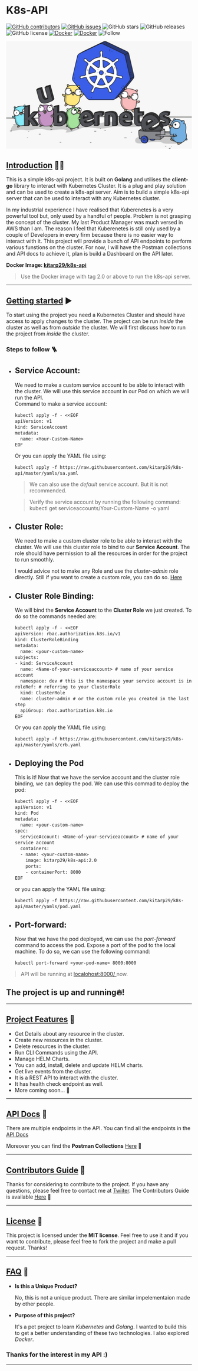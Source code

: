 # **K8s-API**
[![GitHub contributors](https://img.shields.io/github/contributors/kitarp29/k8s-api)](https://github.com/GDSC-DSI/Schedura/graphs/contributors) [![GitHub issues](https://img.shields.io/github/issues/HAC-2020/Aimers)](https://github.com/kitarp29/k8s-api/issues/) 
![GitHub stars](https://img.shields.io/github/stars/kitarp29/k8s-api) ![GitHub releases](https://img.shields.io/github/release/kitarp29/k8s-api)![GitHub license](https://img.shields.io/github/license/kitarp29/k8s-api)
[![Docker](https://img.shields.io/docker/pulls/kitarp29/k8s-api)](https://hub.docker.com/repository/docker/kitarp29/k8s-api)
[![Docker](https://img.shields.io/docker/stars/kitarp29/k8s-api)](https://hub.docker.com/repository/docker/kitarp29/k8s-api)
![Follow](https://img.shields.io/twitter/follow/kitarp29?label=Follow+Kitarp29&style=social)

<img src="golang.jpeg"></img>

##  <u>**Introduction**</u> 👋🏻

This is a simple k8s-api project. It is built on **Golang** and utilises the **client-go** library to interact with Kubernetes Cluster.
It is a plug and play solution and can be used to create a k8s-api server. Aim is to build a simple k8s-api server that can be used to interact with any Kubernetes cluster.

 In my industrial experience I have realised that Kuberenetes is a very powerful tool but, only used by a handful of people. Problem is not grasping the concept of the cluster. My last Product Manager was much versed in AWS than I am. 
The reason I feel that Kuberenetes is still only used by a couple of Developers in every firm because there is no easier way to interact with it.
This project will provide a bunch of API endpoints to perform various funstions on the cluster. For now, I will have the Postman collections and API docs to achieve it, plan is build a Dashboard on the API later.

**Docker Image: [kitarp29/k8s-api](https://hub.docker.com/repository/docker/kitarp29/k8s-api)**
> Use the Docker image with tag 2.0 or above to run the k8s-api server.
<hr>

## <u>**Getting started**</u> ▶️

To start using the project you need a Kubernetes Cluster and should have access to apply changes to the cluster.
The project can be run *inside* the cluster as well as from *outside* the cluster. We will first discuss how to run the project from *inside* the cluster.
### **Steps to follow** 🪜
- ## **Service Account**:

  We need to make a custom service account to be able to interact with the cluster. We will use this service account in our Pod on which we will run the API.</br>
 Command to make a service account: </br>
    ```
    kubectl apply -f - <<EOF
    apiVersion: v1
    kind: ServiceAccount
    metadata:
      name: <Your-Custom-Name>
    EOF
    ```
  Or you can apply the YAML file using:
  ```
  kubectl apply -f https://raw.githubusercontent.com/kitarp29/k8s-api/master/yamls/sa.yaml
  ```
   > We can also use the *default* service account. But it is not recommended.
  
  > Verify the service account by running the following command: kubectl get serviceaccounts/Your-Custom-Name -o yaml
- ## **Cluster Role**:
  
  We need to make a custom cluster role to be able to interact with the cluster. We will use this cluster role to bind to our **Service Account**. The role should have permission to all the resources in order for the project to run smoothly.
  
  I would advice not to make any Role and use the *cluster-admin* role directly. Still if you want to create a custom role, you can do so. [Here](https://kubernetes.io/docs/reference/access-authn-authz/rbac/)
  </br>

- ## **Cluster Role Binding**:

  We will bind the **Service Account** to the **Cluster Role** we just created. To do so the commands needed are:

  ```
  kubectl apply -f - <<EOF
  apiVersion: rbac.authorization.k8s.io/v1
  kind: ClusterRoleBinding
  metadata:
    name: <your-custom-name>
  subjects:
  - kind: ServiceAccount
    name: <Name-of-your-serviceaccount> # name of your service account
    namespace: dev # this is the namespace your service account is in
  roleRef: # referring to your ClusterRole
    kind: ClusterRole
    name: cluster-admin # or the custom role you created in the last step
    apiGroup: rbac.authorization.k8s.io
  EOF
  ```

  Or you can apply the YAML file using:

  ```
  kubectl apply -f https://raw.githubusercontent.com/kitarp29/k8s-api/master/yamls/crb.yaml
  ```

- ## **Deploying the Pod**

  This is it! Now that we have the service account and the cluster role binding, we can deploy the pod. We can use this commad to deploy the pod:

  ```
  kubectl apply -f - <<EOF 
  apiVersion: v1
  kind: Pod
  metadata:
    name: <your-custom-name>
  spec:
    serviceAccount: <Name-of-your-serviceaccount> # name of your service account
    containers:
    - name: <your-custom-name>
      image: kitarp29/k8s-api:2.0
      ports:
      - containerPort: 8000
  EOF
  ```
  or you can apply the YAML file using:

  ```
  kubectl apply -f https://raw.githubusercontent.com/kitarp29/k8s-api/master/yamls/pod.yaml
  ```
- ## **Port-forward**:
  
  Now that we have the pod deployed, we can use the *port-forward* command to access the pod. Expose a port of the pod to the local machine.
  To do so, we can use the following command:

  ```
  kubectl port-forward <your-pod-name> 8000:8000
  ```
> API will be running at <a href="localhost:8000/"> localohost:8000/ </a> now.
  ## **The project is up and running🔥!**
  <hr>

##  <u>**Project Features**</u> 🤯
  -  Get Details about any resource in the cluster.
  -  Create new resources in the cluster.
  -  Delete resources in the cluster.
  -  Run CLI Commands using the API.
  -  Manage HELM Charts.
  -  You can add, install, delete and update HELM charts.
  -  Get live events from the cluster.
  -  It is a REST API to interact with the cluster.
  -  It has health check endpoint as well.
  -  More coming soon... 🚧

<hr>

##  <u>**API Docs**</u> 📖

  There are multiple endpoints in the API. You can find all the endpoints in the [API Docs](https://github.com/kitarp29/k8s-api/master/API_DOCS.md)

  Moreover you can find the **Postman Collections** [Here]() 📮

  <hr>

  ## <u>**Contributors Guide**</u> 🥰
  
  Thanks for considering to contribute to the project. If you have any questions, please feel free to contact me at [Twiiter](https://twitter.com/kitarp29).
  The Contributors Guide is available [Here](https://github.com/kitarp29/k8s-api/master/CONTRIBUTING.md) 📖

  <hr>

  ## <u>**License**</u> 🍻

  This project is licensed under the **MIT license**. Feel free to use it and if you want to contribute, please feel free to fork the project and make a pull request. Thanks!

  <hr>

  ## <u>**FAQ**</u> 🤔

  - **Is this a Unique Product?**
  
      No, this is not a unique product. There are similar impelementaion made by other people.
  
  - **Purpose of this project?**

     It's a pet project to learn *Kubernetes* and *Golang*. I wanted to build this to get a better understanding of these two technologies. I also explored *Docker*.



### Thanks for the interest in my API :)
<hr>